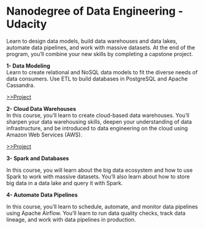 # Nanodegree of Data Engineering - Udacity

Learn to design data models, build data warehouses and data lakes, automate data pipelines, and work with massive datasets. At the end of the program, you’ll combine your new skills by completing a capstone project.

**1- Data Modeling**   
Learn to create relational and NoSQL data models to fit the diverse needs of data consumers. Use ETL to build databases in PostgreSQL and Apache Cassandra.

[>>Project](https://github.com/belenburcu/data-modeling-and-ETL-with-Postgres)

**2- Cloud Data Warehouses**   
In this course, you’ll learn to create cloud-based data warehouses. You’ll sharpen your data warehousing skills, deepen your understanding of data infrastructure, and be introduced to data engineering on the cloud using Amazon Web Services (AWS). 

[>>Project](https://github.com/belenburcu/Data-Modeling-with-Apache-Cassandra)

**3- Spark and Databases**

In this course, you will learn about the big data ecosystem and how to use Spark to work with massive datasets. You’ll also learn about how to store big data in a data lake and query it with Spark.

**4- Automate Data Pipelines**

In this course, you’ll learn to schedule, automate, and monitor data pipelines using Apache Airflow. You’ll learn to run data quality checks, track data lineage, and work with data pipelines in production.

